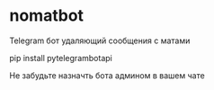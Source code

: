 # nomatbot
Telegram бот удаляющий сообщения с матами

pip install pytelegrambotapi

Не забудьте назначть бота админом в вашем чате
